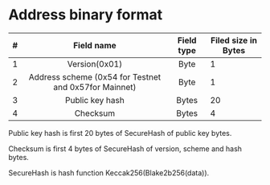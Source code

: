 # Address binary format

| # | Field name | Field type | Filed size in Bytes |
| --- | :---: | :---: | --- |
| 1 | Version(0x01) | Byte | 1 |
| 2 | Address scheme (0x54 for Testnet and 0x57for Mainnet) | Byte | 1 |
| 3 | Public key hash | Bytes | 20 |
| 4 | Checksum | Bytes | 4 |

Public key hash is first 20 bytes of SecureHash of public key bytes.

Checksum is first 4 bytes of SecureHash of version, scheme and hash bytes.

SecureHash is hash function Keccak256(Blake2b256(data)).
